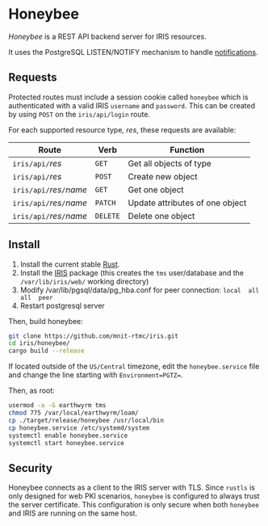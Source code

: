 # Honeybee

*Honeybee* is a REST API backend server for IRIS resources.

It uses the PostgreSQL LISTEN/NOTIFY mechanism to handle [notifications].

## Requests

Protected routes must include a session cookie called `honeybee` which is
authenticated with a valid IRIS `username` and `password`.  This can be
created by using `POST` on the `iris/api/login` route.

For each supported resource type, *res*, these requests are available:

Route                     | Verb     | Function
--------------------------|----------|------------------------
`iris/api/`*res*          | `GET`    | Get all objects of type
`iris/api/`*res*          | `POST`   | Create new object
`iris/api/`*res*`/`*name* | `GET`    | Get one object
`iris/api/`*res*`/`*name* | `PATCH`  | Update attributes of one object
`iris/api/`*res*`/`*name* | `DELETE` | Delete one object

## Install

1. Install the current stable [Rust].
2. Install the [IRIS] package (this creates the `tms` user/database and the
   `/var/lib/iris/web/` working directory)
3. Modify /var/lib/pgsql/data/pg_hba.conf for peer connection:
   `local  all  all  peer`
4. Restart postgresql server

Then, build honeybee:

```sh
git clone https://github.com/mnit-rtmc/iris.git
cd iris/honeybee/
cargo build --release
```

If located outside of the `US/Central` timezone, edit the `honeybee.service`
file and change the line starting with `Environment=PGTZ=`.

Then, as root:
```sh
usermod -a -G earthwyrm tms
chmod 775 /var/local/earthwyrm/loam/
cp ./target/release/honeybee /usr/local/bin
cp honeybee.service /etc/systemd/system
systemctl enable honeybee.service
systemctl start honeybee.service
```

## Security

Honeybee connects as a client to the IRIS server with TLS.  Since `rustls` is
only designed for web PKI scenarios, `honeybee` is configured to always trust
the server certificate.  This configuration is only secure when both `honeybee`
and IRIS are running on the same host.


[iris]: https://mnit-rtmc.github.io/iris/installation.html
[notifications]: https://mnit-rtmc.github.io/iris/database.html#notifications
[rust]: https://www.rust-lang.org/tools/install
